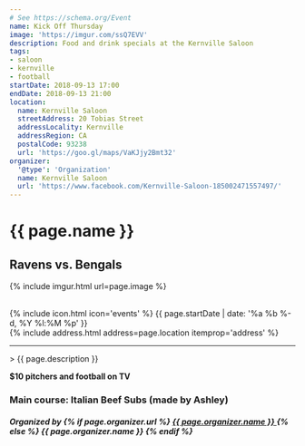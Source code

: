 ```yaml
---
# See https://schema.org/Event
name: Kick Off Thursday
image: 'https://imgur.com/ssQ7EVV'
description: Food and drink specials at the Kernville Saloon
tags:
- saloon
- kernville
- football
startDate: 2018-09-13 17:00
endDate: 2018-09-13 21:00
location:
  name: Kernville Saloon
  streetAddress: 20 Tobias Street
  addressLocality: Kernville
  addressRegion: CA
  postalCode: 93238
  url: 'https://goo.gl/maps/VaKJjy2Bmt32'
organizer:
  '@type': 'Organization'
  name: Kernville Saloon
  url: 'https://www.facebook.com/Kernville-Saloon-185002471557497/'
---
```

# {{ page.name }}

## Ravens vs. Bengals

{% include imgur.html url=page.image %}

<br />
<time class="event-begin" itemprop="startDate" datetime="{{ include.event.startDate | date_to_xmlschema }}">
	{% include icon.html icon='events' %}
	{{ page.startDate | date: '%a %b %-d, %Y %l:%M %p' }}
</time>
<br />
<div class="event-location" itemprop="location" itemtype="http://schema.org/Place" itemscope="">
	{% include address.html address=page.location itemprop='address' %}
</div>
<hr />
> {{ page.description }}

**$10 pitchers and football on TV**

### Main course: Italian Beef Subs (made by Ashley)

<h5>
	<span>Organized by</span>
	<span itemprop="name">
		{% if page.organizer.url %}
			<a href="{{ page.organizer.url  }}" class="event-organizer-url underline" target="_blank" rel="noopener external">
				{{ page.organizer.name }}
			</a>
		{% else %}
			{{ page.organizer.name }}
		{% endif %}
	</span>
</h5>
